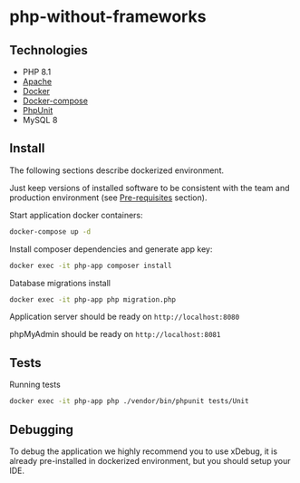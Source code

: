 # php-without-frameworks

## Technologies

* PHP 8.1
* [Apache](https://www.apache.org/)
* [Docker](https://www.docker.com/)
* [Docker-compose](https://docs.docker.com/compose/)
* [PhpUnit](https://phpunit.de/)
* MySQL 8

## Install

The following sections describe dockerized environment.

Just keep versions of installed software to be consistent with the team and production environment (see [Pre-requisites](#pre-requisites) section).

Start application docker containers:
``` bash
docker-compose up -d
```

Install composer dependencies and generate app key:
```bash
docker exec -it php-app composer install
```

Database migrations install 
```bash
docker exec -it php-app php migration.php
```

Application server should be ready on `http://localhost:8080`

phpMyAdmin should be ready on `http://localhost:8081`


## Tests
Running tests
```bash
docker exec -it php-app php ./vendor/bin/phpunit tests/Unit
```
## Debugging 

To debug the application we highly recommend you to use xDebug, it is already pre-installed in dockerized environment, but you should setup your IDE.